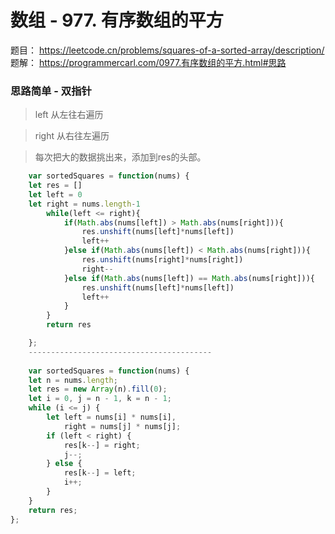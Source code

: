 
# 数组 - 977. 有序数组的平方
题目： https://leetcode.cn/problems/squares-of-a-sorted-array/description/
题解： https://programmercarl.com/0977.有序数组的平方.html#思路

### 思路简单 - 双指针
> left 从左往右遍历

> right 从右往左遍历

>每次把大的数据挑出来，添加到res的头部。 

```js
    var sortedSquares = function(nums) {
    let res = []
    let left = 0 
    let right = nums.length-1
        while(left <= right){
            if(Math.abs(nums[left]) > Math.abs(nums[right])){
                res.unshift(nums[left]*nums[left])
                left++
            }else if(Math.abs(nums[left]) < Math.abs(nums[right])){
                res.unshift(nums[right]*nums[right])
                right--
            }else if(Math.abs(nums[left]) == Math.abs(nums[right])){
                res.unshift(nums[left]*nums[left])
                left++
            }
        }
        return res

    };
    -----------------------------------------
    
    var sortedSquares = function(nums) {
    let n = nums.length;
    let res = new Array(n).fill(0);
    let i = 0, j = n - 1, k = n - 1;
    while (i <= j) {
        let left = nums[i] * nums[i],
            right = nums[j] * nums[j];
        if (left < right) {
            res[k--] = right;
            j--;
        } else {
            res[k--] = left;
            i++;
        }
    }
    return res;
};
```